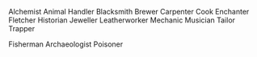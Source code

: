 Alchemist
Animal Handler
Blacksmith
Brewer
Carpenter
Cook
Enchanter
Fletcher
Historian
Jeweller
Leatherworker
Mechanic
Musician
Tailor
Trapper

Fisherman
Archaeologist
Poisoner